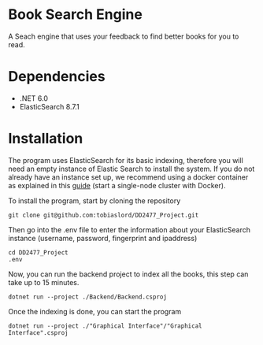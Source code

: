 # Book Search Engine
A Seach engine that uses your feedback to find better books for you to read.

# Dependencies

* .NET 6.0
* ElasticSearch 8.7.1

# Installation

The program uses ElasticSearch for its basic indexing, therefore you will need an empty instance of Elastic Search to install the system. If you do not already have an instance set up, we recommend using a docker container as explained in this [guide](https://www.elastic.co/guide/en/elasticsearch/reference/current/docker.html) (start a single-node cluster with Docker).

To install the program, start by cloning the repository

```
git clone git@github.com:tobiaslord/DD2477_Project.git
```
Then go into the .env file to enter the information about your ElasticSearch instance (username, password, fingerprint and ipaddress)

```
cd DD2477_Project
.env
```

Now, you can run the backend project to index all the books, this step can take up to 15 minutes.

```
dotnet run --project ./Backend/Backend.csproj
```

Once the indexing is done, you can start the program

```
dotnet run --project ./"Graphical Interface"/"Graphical Interface".csproj
```
